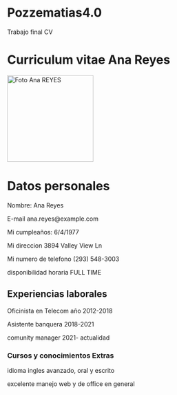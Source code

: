 # Pozzematias4.0
Trabajo final CV
<!DOCTYPE html>
<html lang="es">
<head>
    <meta charset="UTF-8">
    <meta http-equiv="X-UA-Compatible" content="IE=edge">
    <meta name="viewport" content="width=device-width, initial-scale=1.0">
    <title>Curriculum Vitae Ana Reyes</title>
    <link rel="stylesheet" type="text/css" href="C:\Users\Matti\Desktop\programacion\proyecto fianl\color.css" />

</head>
<body>
    <h1> Curriculum vitae Ana Reyes</h1>
    <img src="https://randomuser.me/api/portraits/women/61.jpg" alt="Foto Ana REYES " 
    height="200px" width="200px">

<h1> Datos personales </h1>

<p>Nombre: Ana Reyes</p>
   <p> E-mail ana.reyes@example.com</p>
   <p>Mi cumpleaños: 6/4/1977</p>
   <p>Mi direccion 3894 Valley View Ln</p>
   <p> Mi numero de telefono (293) 548-3003</p>
   <p> disponibilidad horaria FULL TIME</p>
   
   <h2> Experiencias laborales </h2>
   <p> Oficinista en Telecom año 2012-2018 </p>
   <p> Asistente banquera 2018-2021</p> 
   <p> comunity manager 2021- actualidad </p>
   
   <h3> Cursos y conocimientos Extras</h3>
   <p> idioma ingles avanzado, oral y escrito </p>
   <p> excelente manejo web y de office en general </p>

</body>   

</html>
